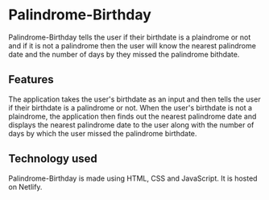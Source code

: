 # Palindrome-Birthday
 Palindrome-Birthday tells the user if their birthdate is a plaindrome or not and if it is not a palindrome then the user will know the nearest palindrome date and the number of days by they missed the palindrome bithdate.
 
 ## Features
 
 The application takes the user's birthdate as an input and then tells the user if their birthdate is a palindrome or not. When the user's birthdate is not a plaindrome, the application then finds out the nearest palindrome date and displays the nearest palindrome date to the user along with the number of days by which the user missed the palindrome birthdate.
 
 ## Technology used
 
 Palindrome-Birthday is made using HTML, CSS and JavaScript. It is hosted on Netlify.
